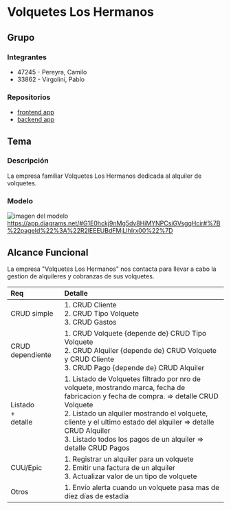 # Volquetes Los Hermanos

## Grupo
### Integrantes
* 47245 - Pereyra, Camilo
* 33862 - Virgolini, Pablo

### Repositorios
* [frontend app](http://hyperlinkToGihubOrGitlab)
* [backend app](http://hyperlinkToGihubOrGitlab)

## Tema
### Descripción
La empresa familiar Volquetes Los Hermanos dedicada al alquiler de volquetes.

### Modelo
![imagen del modelo]()
https://app.diagrams.net/#G1E0hckj9nMg5dv8HiMYNPCsiGVsgqHcir#%7B%22pageId%22%3A%22R2lEEEUBdFMjLlhIrx00%22%7D

## Alcance Funcional 
La empresa "Volquetes Los Hermanos" nos contacta para llevar a cabo la gestion de alquileres y cobranzas de sus volquetes.

|Req|Detalle|
|:-|:-|
|CRUD simple|1. CRUD Cliente<br>2. CRUD Tipo Volquete<br>3. CRUD Gastos|
|CRUD dependiente|1. CRUD Volquete {depende de} CRUD Tipo Volquete<br>2. CRUD Alquiler {depende de} CRUD Volquete y CRUD Cliente<br>3. CRUD Pago {depende de} CRUD Alquiler
|Listado<br>+<br>detalle| 1. Listado de Volquetes filtrado por nro de volquete, mostrando marca, fecha de fabricacion y fecha de compra. => detalle CRUD Volquete<br> 2. Listado un alquiler mostrando el volquete, cliente y el ultimo estado del alquiler => detalle CRUD Alquiler<br> 3. Listado todos los pagos de un alquiler => detalle CRUD Pagos|
|CUU/Epic|1. Registrar un alquiler para un volquete<br>2. Emitir una factura de un alquiler<br>3. Actualizar valor de un tipo de volquete|
|Otros|1. Envío alerta cuando un volquete pasa mas de diez días de estadía|
